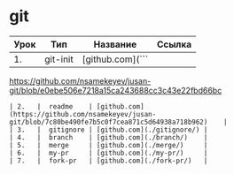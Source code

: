 # git

| Урок | Тип               | Название  | Ссылка                     |
| ---- | ----------------- | --------- | -------------------------- |
| 1.   |  git-init  | [github.com](```
https://github.com/nsamekeyev/jusan-git/blob/e0ebe506e7218a15ca243688cc3c43e22fbd66bc
```)  |
| 2.   |  readme    | [github.com](https://github.com/nsamekeyev/jusan-git/blob/7c80be490fe7b5c0f7cea871c5d64938a718b962)    |
| 3.   |  gitignore | [github.com](./gitignore/) |
| 4.   |  branch    | [github.com](./branch/)    |
| 5.   |  merge     | [github.com](./merge/)     |
| 6.   |  my-pr     | [github.com](./my-pr/)     |
| 7.   |  fork-pr   | [github.com](./fork-pr/)   |

